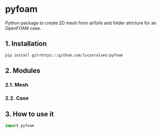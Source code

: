 # pyfoam

Python package to create 2D mesh from airfoils and folder stricture for an OpenFOAM case.

## 1. Installation

```python
pip install git+https://github.com/lucasralves/pyfoam
```

## 2. Modules

### 2.1. Mesh

### 2.2. Case

## 3. How to use it

```python
import pyfoam


```